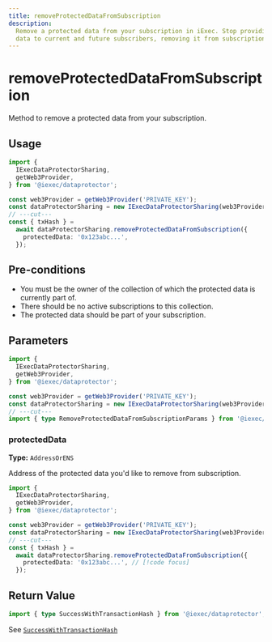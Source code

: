 ```yaml
---
title: removeProtectedDataFromSubscription
description:
  Remove a protected data from your subscription in iExec. Stop providing the
  data to current and future subscribers, removing it from subscription access.
---
```


# removeProtectedDataFromSubscription

Method to remove a protected data from your subscription.

## Usage

```ts twoslash
import {
  IExecDataProtectorSharing,
  getWeb3Provider,
} from '@iexec/dataprotector';

const web3Provider = getWeb3Provider('PRIVATE_KEY');
const dataProtectorSharing = new IExecDataProtectorSharing(web3Provider);
// ---cut---
const { txHash } =
  await dataProtectorSharing.removeProtectedDataFromSubscription({
    protectedData: '0x123abc...',
  });
```

## Pre-conditions

- You must be the owner of the collection of which the protected data is
  currently part of.
- There should be no active subscriptions to this collection.
- The protected data should be part of your subscription.

## Parameters

```ts twoslash
import {
  IExecDataProtectorSharing,
  getWeb3Provider,
} from '@iexec/dataprotector';

const web3Provider = getWeb3Provider('PRIVATE_KEY');
const dataProtectorSharing = new IExecDataProtectorSharing(web3Provider);
// ---cut---
import { type RemoveProtectedDataFromSubscriptionParams } from '@iexec/dataprotector';
```

### protectedData <RequiredBadge />

**Type:** `AddressOrENS`

Address of the protected data you'd like to remove from subscription.

```ts twoslash
import {
  IExecDataProtectorSharing,
  getWeb3Provider,
} from '@iexec/dataprotector';

const web3Provider = getWeb3Provider('PRIVATE_KEY');
const dataProtectorSharing = new IExecDataProtectorSharing(web3Provider);
// ---cut---
const { txHash } =
  await dataProtectorSharing.removeProtectedDataFromSubscription({
    protectedData: '0x123abc...', // [!code focus]
  });
```

## Return Value

```ts twoslash
import { type SuccessWithTransactionHash } from '@iexec/dataprotector';
```

See [`SuccessWithTransactionHash`](../../types.md#successwithtransactionhash)

<script setup>
import RequiredBadge from '@/components/RequiredBadge.vue'
</script>
